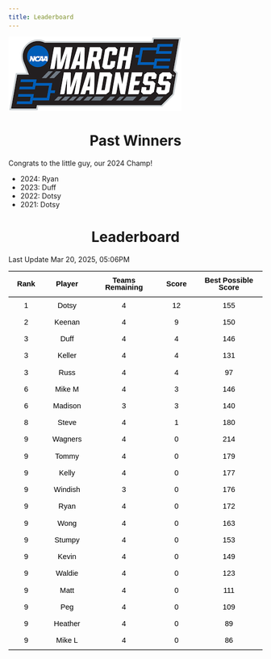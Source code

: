 ```yaml
---
title: Leaderboard
---
```


<link href="/rmarkdown-libs/tabwid/tabwid.css" rel="stylesheet" />
<script src="/rmarkdown-libs/tabwid/tabwid.js"></script>
<style type="text/css">
h1 {
  text-align: center;
}
</style>

![](march_madness_logo.png)

# Past Winners

Congrats to the little guy, our 2024 Champ!

- 2024: Ryan
- 2023: Duff
- 2022: Dotsy
- 2021: Dotsy

# Leaderboard

Last Update Mar 20, 2025, 05:06PM

<div class="tabwid"><style>.cl-25e43a04{}.cl-25e0461a{font-family:'Helvetica';font-size:11pt;font-weight:bold;font-style:normal;text-decoration:none;color:rgba(0, 0, 0, 1.00);background-color:transparent;}.cl-25e04624{font-family:'Helvetica';font-size:11pt;font-weight:normal;font-style:normal;text-decoration:none;color:rgba(0, 0, 0, 1.00);background-color:transparent;}.cl-25e1c2c4{margin:0;text-align:center;border-bottom: 0 solid rgba(0, 0, 0, 1.00);border-top: 0 solid rgba(0, 0, 0, 1.00);border-left: 0 solid rgba(0, 0, 0, 1.00);border-right: 0 solid rgba(0, 0, 0, 1.00);padding-bottom:5pt;padding-top:5pt;padding-left:5pt;padding-right:5pt;line-height: 1;background-color:transparent;}.cl-25e1d106{width:0.659in;background-color:transparent;vertical-align: middle;border-bottom: 1.5pt solid rgba(102, 102, 102, 1.00);border-top: 1.5pt solid rgba(102, 102, 102, 1.00);border-left: 0 solid rgba(0, 0, 0, 1.00);border-right: 0 solid rgba(0, 0, 0, 1.00);margin-bottom:0;margin-top:0;margin-left:0;margin-right:0;}.cl-25e1d110{width:0.897in;background-color:transparent;vertical-align: middle;border-bottom: 1.5pt solid rgba(102, 102, 102, 1.00);border-top: 1.5pt solid rgba(102, 102, 102, 1.00);border-left: 0 solid rgba(0, 0, 0, 1.00);border-right: 0 solid rgba(0, 0, 0, 1.00);margin-bottom:0;margin-top:0;margin-left:0;margin-right:0;}.cl-25e1d111{width:1.593in;background-color:transparent;vertical-align: middle;border-bottom: 1.5pt solid rgba(102, 102, 102, 1.00);border-top: 1.5pt solid rgba(102, 102, 102, 1.00);border-left: 0 solid rgba(0, 0, 0, 1.00);border-right: 0 solid rgba(0, 0, 0, 1.00);margin-bottom:0;margin-top:0;margin-left:0;margin-right:0;}.cl-25e1d11a{width:0.71in;background-color:transparent;vertical-align: middle;border-bottom: 1.5pt solid rgba(102, 102, 102, 1.00);border-top: 1.5pt solid rgba(102, 102, 102, 1.00);border-left: 0 solid rgba(0, 0, 0, 1.00);border-right: 0 solid rgba(0, 0, 0, 1.00);margin-bottom:0;margin-top:0;margin-left:0;margin-right:0;}.cl-25e1d11b{width:1.754in;background-color:transparent;vertical-align: middle;border-bottom: 1.5pt solid rgba(102, 102, 102, 1.00);border-top: 1.5pt solid rgba(102, 102, 102, 1.00);border-left: 0 solid rgba(0, 0, 0, 1.00);border-right: 0 solid rgba(0, 0, 0, 1.00);margin-bottom:0;margin-top:0;margin-left:0;margin-right:0;}.cl-25e1d124{width:0.659in;background-color:transparent;vertical-align: middle;border-bottom: 0 solid rgba(0, 0, 0, 1.00);border-top: 0 solid rgba(0, 0, 0, 1.00);border-left: 0 solid rgba(0, 0, 0, 1.00);border-right: 0 solid rgba(0, 0, 0, 1.00);margin-bottom:0;margin-top:0;margin-left:0;margin-right:0;}.cl-25e1d125{width:0.897in;background-color:transparent;vertical-align: middle;border-bottom: 0 solid rgba(0, 0, 0, 1.00);border-top: 0 solid rgba(0, 0, 0, 1.00);border-left: 0 solid rgba(0, 0, 0, 1.00);border-right: 0 solid rgba(0, 0, 0, 1.00);margin-bottom:0;margin-top:0;margin-left:0;margin-right:0;}.cl-25e1d126{width:1.593in;background-color:transparent;vertical-align: middle;border-bottom: 0 solid rgba(0, 0, 0, 1.00);border-top: 0 solid rgba(0, 0, 0, 1.00);border-left: 0 solid rgba(0, 0, 0, 1.00);border-right: 0 solid rgba(0, 0, 0, 1.00);margin-bottom:0;margin-top:0;margin-left:0;margin-right:0;}.cl-25e1d12e{width:0.71in;background-color:transparent;vertical-align: middle;border-bottom: 0 solid rgba(0, 0, 0, 1.00);border-top: 0 solid rgba(0, 0, 0, 1.00);border-left: 0 solid rgba(0, 0, 0, 1.00);border-right: 0 solid rgba(0, 0, 0, 1.00);margin-bottom:0;margin-top:0;margin-left:0;margin-right:0;}.cl-25e1d12f{width:1.754in;background-color:transparent;vertical-align: middle;border-bottom: 0 solid rgba(0, 0, 0, 1.00);border-top: 0 solid rgba(0, 0, 0, 1.00);border-left: 0 solid rgba(0, 0, 0, 1.00);border-right: 0 solid rgba(0, 0, 0, 1.00);margin-bottom:0;margin-top:0;margin-left:0;margin-right:0;}.cl-25e1d138{width:0.659in;background-color:transparent;vertical-align: middle;border-bottom: 0 solid rgba(0, 0, 0, 1.00);border-top: 0 solid rgba(0, 0, 0, 1.00);border-left: 0 solid rgba(0, 0, 0, 1.00);border-right: 0 solid rgba(0, 0, 0, 1.00);margin-bottom:0;margin-top:0;margin-left:0;margin-right:0;}.cl-25e1d139{width:0.897in;background-color:transparent;vertical-align: middle;border-bottom: 0 solid rgba(0, 0, 0, 1.00);border-top: 0 solid rgba(0, 0, 0, 1.00);border-left: 0 solid rgba(0, 0, 0, 1.00);border-right: 0 solid rgba(0, 0, 0, 1.00);margin-bottom:0;margin-top:0;margin-left:0;margin-right:0;}.cl-25e1d142{width:1.593in;background-color:transparent;vertical-align: middle;border-bottom: 0 solid rgba(0, 0, 0, 1.00);border-top: 0 solid rgba(0, 0, 0, 1.00);border-left: 0 solid rgba(0, 0, 0, 1.00);border-right: 0 solid rgba(0, 0, 0, 1.00);margin-bottom:0;margin-top:0;margin-left:0;margin-right:0;}.cl-25e1d143{width:0.71in;background-color:transparent;vertical-align: middle;border-bottom: 0 solid rgba(0, 0, 0, 1.00);border-top: 0 solid rgba(0, 0, 0, 1.00);border-left: 0 solid rgba(0, 0, 0, 1.00);border-right: 0 solid rgba(0, 0, 0, 1.00);margin-bottom:0;margin-top:0;margin-left:0;margin-right:0;}.cl-25e1d144{width:1.754in;background-color:transparent;vertical-align: middle;border-bottom: 0 solid rgba(0, 0, 0, 1.00);border-top: 0 solid rgba(0, 0, 0, 1.00);border-left: 0 solid rgba(0, 0, 0, 1.00);border-right: 0 solid rgba(0, 0, 0, 1.00);margin-bottom:0;margin-top:0;margin-left:0;margin-right:0;}.cl-25e1d145{width:0.659in;background-color:transparent;vertical-align: middle;border-bottom: 0 solid rgba(0, 0, 0, 1.00);border-top: 0 solid rgba(0, 0, 0, 1.00);border-left: 0 solid rgba(0, 0, 0, 1.00);border-right: 0 solid rgba(0, 0, 0, 1.00);margin-bottom:0;margin-top:0;margin-left:0;margin-right:0;}.cl-25e1d14c{width:0.897in;background-color:transparent;vertical-align: middle;border-bottom: 0 solid rgba(0, 0, 0, 1.00);border-top: 0 solid rgba(0, 0, 0, 1.00);border-left: 0 solid rgba(0, 0, 0, 1.00);border-right: 0 solid rgba(0, 0, 0, 1.00);margin-bottom:0;margin-top:0;margin-left:0;margin-right:0;}.cl-25e1d14d{width:1.593in;background-color:transparent;vertical-align: middle;border-bottom: 0 solid rgba(0, 0, 0, 1.00);border-top: 0 solid rgba(0, 0, 0, 1.00);border-left: 0 solid rgba(0, 0, 0, 1.00);border-right: 0 solid rgba(0, 0, 0, 1.00);margin-bottom:0;margin-top:0;margin-left:0;margin-right:0;}.cl-25e1d14e{width:0.71in;background-color:transparent;vertical-align: middle;border-bottom: 0 solid rgba(0, 0, 0, 1.00);border-top: 0 solid rgba(0, 0, 0, 1.00);border-left: 0 solid rgba(0, 0, 0, 1.00);border-right: 0 solid rgba(0, 0, 0, 1.00);margin-bottom:0;margin-top:0;margin-left:0;margin-right:0;}.cl-25e1d156{width:1.754in;background-color:transparent;vertical-align: middle;border-bottom: 0 solid rgba(0, 0, 0, 1.00);border-top: 0 solid rgba(0, 0, 0, 1.00);border-left: 0 solid rgba(0, 0, 0, 1.00);border-right: 0 solid rgba(0, 0, 0, 1.00);margin-bottom:0;margin-top:0;margin-left:0;margin-right:0;}.cl-25e1d157{width:0.659in;background-color:transparent;vertical-align: middle;border-bottom: 0 solid rgba(0, 0, 0, 1.00);border-top: 0 solid rgba(0, 0, 0, 1.00);border-left: 0 solid rgba(0, 0, 0, 1.00);border-right: 0 solid rgba(0, 0, 0, 1.00);margin-bottom:0;margin-top:0;margin-left:0;margin-right:0;}.cl-25e1d158{width:0.897in;background-color:transparent;vertical-align: middle;border-bottom: 0 solid rgba(0, 0, 0, 1.00);border-top: 0 solid rgba(0, 0, 0, 1.00);border-left: 0 solid rgba(0, 0, 0, 1.00);border-right: 0 solid rgba(0, 0, 0, 1.00);margin-bottom:0;margin-top:0;margin-left:0;margin-right:0;}.cl-25e1d160{width:1.593in;background-color:transparent;vertical-align: middle;border-bottom: 0 solid rgba(0, 0, 0, 1.00);border-top: 0 solid rgba(0, 0, 0, 1.00);border-left: 0 solid rgba(0, 0, 0, 1.00);border-right: 0 solid rgba(0, 0, 0, 1.00);margin-bottom:0;margin-top:0;margin-left:0;margin-right:0;}.cl-25e1d161{width:0.71in;background-color:transparent;vertical-align: middle;border-bottom: 0 solid rgba(0, 0, 0, 1.00);border-top: 0 solid rgba(0, 0, 0, 1.00);border-left: 0 solid rgba(0, 0, 0, 1.00);border-right: 0 solid rgba(0, 0, 0, 1.00);margin-bottom:0;margin-top:0;margin-left:0;margin-right:0;}.cl-25e1d162{width:1.754in;background-color:transparent;vertical-align: middle;border-bottom: 0 solid rgba(0, 0, 0, 1.00);border-top: 0 solid rgba(0, 0, 0, 1.00);border-left: 0 solid rgba(0, 0, 0, 1.00);border-right: 0 solid rgba(0, 0, 0, 1.00);margin-bottom:0;margin-top:0;margin-left:0;margin-right:0;}.cl-25e1d16a{width:0.659in;background-color:transparent;vertical-align: middle;border-bottom: 0 solid rgba(0, 0, 0, 1.00);border-top: 0 solid rgba(0, 0, 0, 1.00);border-left: 0 solid rgba(0, 0, 0, 1.00);border-right: 0 solid rgba(0, 0, 0, 1.00);margin-bottom:0;margin-top:0;margin-left:0;margin-right:0;}.cl-25e1d16b{width:0.897in;background-color:transparent;vertical-align: middle;border-bottom: 0 solid rgba(0, 0, 0, 1.00);border-top: 0 solid rgba(0, 0, 0, 1.00);border-left: 0 solid rgba(0, 0, 0, 1.00);border-right: 0 solid rgba(0, 0, 0, 1.00);margin-bottom:0;margin-top:0;margin-left:0;margin-right:0;}.cl-25e1d16c{width:1.593in;background-color:transparent;vertical-align: middle;border-bottom: 0 solid rgba(0, 0, 0, 1.00);border-top: 0 solid rgba(0, 0, 0, 1.00);border-left: 0 solid rgba(0, 0, 0, 1.00);border-right: 0 solid rgba(0, 0, 0, 1.00);margin-bottom:0;margin-top:0;margin-left:0;margin-right:0;}.cl-25e1d16d{width:0.71in;background-color:transparent;vertical-align: middle;border-bottom: 0 solid rgba(0, 0, 0, 1.00);border-top: 0 solid rgba(0, 0, 0, 1.00);border-left: 0 solid rgba(0, 0, 0, 1.00);border-right: 0 solid rgba(0, 0, 0, 1.00);margin-bottom:0;margin-top:0;margin-left:0;margin-right:0;}.cl-25e1d174{width:1.754in;background-color:transparent;vertical-align: middle;border-bottom: 0 solid rgba(0, 0, 0, 1.00);border-top: 0 solid rgba(0, 0, 0, 1.00);border-left: 0 solid rgba(0, 0, 0, 1.00);border-right: 0 solid rgba(0, 0, 0, 1.00);margin-bottom:0;margin-top:0;margin-left:0;margin-right:0;}.cl-25e1d17e{width:0.659in;background-color:transparent;vertical-align: middle;border-bottom: 0 solid rgba(0, 0, 0, 1.00);border-top: 0 solid rgba(0, 0, 0, 1.00);border-left: 0 solid rgba(0, 0, 0, 1.00);border-right: 0 solid rgba(0, 0, 0, 1.00);margin-bottom:0;margin-top:0;margin-left:0;margin-right:0;}.cl-25e1d17f{width:0.897in;background-color:transparent;vertical-align: middle;border-bottom: 0 solid rgba(0, 0, 0, 1.00);border-top: 0 solid rgba(0, 0, 0, 1.00);border-left: 0 solid rgba(0, 0, 0, 1.00);border-right: 0 solid rgba(0, 0, 0, 1.00);margin-bottom:0;margin-top:0;margin-left:0;margin-right:0;}.cl-25e1d180{width:1.593in;background-color:transparent;vertical-align: middle;border-bottom: 0 solid rgba(0, 0, 0, 1.00);border-top: 0 solid rgba(0, 0, 0, 1.00);border-left: 0 solid rgba(0, 0, 0, 1.00);border-right: 0 solid rgba(0, 0, 0, 1.00);margin-bottom:0;margin-top:0;margin-left:0;margin-right:0;}.cl-25e1d181{width:0.71in;background-color:transparent;vertical-align: middle;border-bottom: 0 solid rgba(0, 0, 0, 1.00);border-top: 0 solid rgba(0, 0, 0, 1.00);border-left: 0 solid rgba(0, 0, 0, 1.00);border-right: 0 solid rgba(0, 0, 0, 1.00);margin-bottom:0;margin-top:0;margin-left:0;margin-right:0;}.cl-25e1d188{width:1.754in;background-color:transparent;vertical-align: middle;border-bottom: 0 solid rgba(0, 0, 0, 1.00);border-top: 0 solid rgba(0, 0, 0, 1.00);border-left: 0 solid rgba(0, 0, 0, 1.00);border-right: 0 solid rgba(0, 0, 0, 1.00);margin-bottom:0;margin-top:0;margin-left:0;margin-right:0;}.cl-25e1d189{width:0.659in;background-color:transparent;vertical-align: middle;border-bottom: 0 solid rgba(0, 0, 0, 1.00);border-top: 0 solid rgba(0, 0, 0, 1.00);border-left: 0 solid rgba(0, 0, 0, 1.00);border-right: 0 solid rgba(0, 0, 0, 1.00);margin-bottom:0;margin-top:0;margin-left:0;margin-right:0;}.cl-25e1d1c4{width:0.897in;background-color:transparent;vertical-align: middle;border-bottom: 0 solid rgba(0, 0, 0, 1.00);border-top: 0 solid rgba(0, 0, 0, 1.00);border-left: 0 solid rgba(0, 0, 0, 1.00);border-right: 0 solid rgba(0, 0, 0, 1.00);margin-bottom:0;margin-top:0;margin-left:0;margin-right:0;}.cl-25e1d1ce{width:1.593in;background-color:transparent;vertical-align: middle;border-bottom: 0 solid rgba(0, 0, 0, 1.00);border-top: 0 solid rgba(0, 0, 0, 1.00);border-left: 0 solid rgba(0, 0, 0, 1.00);border-right: 0 solid rgba(0, 0, 0, 1.00);margin-bottom:0;margin-top:0;margin-left:0;margin-right:0;}.cl-25e1d1cf{width:0.71in;background-color:transparent;vertical-align: middle;border-bottom: 0 solid rgba(0, 0, 0, 1.00);border-top: 0 solid rgba(0, 0, 0, 1.00);border-left: 0 solid rgba(0, 0, 0, 1.00);border-right: 0 solid rgba(0, 0, 0, 1.00);margin-bottom:0;margin-top:0;margin-left:0;margin-right:0;}.cl-25e1d1d0{width:1.754in;background-color:transparent;vertical-align: middle;border-bottom: 0 solid rgba(0, 0, 0, 1.00);border-top: 0 solid rgba(0, 0, 0, 1.00);border-left: 0 solid rgba(0, 0, 0, 1.00);border-right: 0 solid rgba(0, 0, 0, 1.00);margin-bottom:0;margin-top:0;margin-left:0;margin-right:0;}.cl-25e1d1d1{width:0.659in;background-color:transparent;vertical-align: middle;border-bottom: 0 solid rgba(0, 0, 0, 1.00);border-top: 0 solid rgba(0, 0, 0, 1.00);border-left: 0 solid rgba(0, 0, 0, 1.00);border-right: 0 solid rgba(0, 0, 0, 1.00);margin-bottom:0;margin-top:0;margin-left:0;margin-right:0;}.cl-25e1d1d8{width:0.897in;background-color:transparent;vertical-align: middle;border-bottom: 0 solid rgba(0, 0, 0, 1.00);border-top: 0 solid rgba(0, 0, 0, 1.00);border-left: 0 solid rgba(0, 0, 0, 1.00);border-right: 0 solid rgba(0, 0, 0, 1.00);margin-bottom:0;margin-top:0;margin-left:0;margin-right:0;}.cl-25e1d1d9{width:1.593in;background-color:transparent;vertical-align: middle;border-bottom: 0 solid rgba(0, 0, 0, 1.00);border-top: 0 solid rgba(0, 0, 0, 1.00);border-left: 0 solid rgba(0, 0, 0, 1.00);border-right: 0 solid rgba(0, 0, 0, 1.00);margin-bottom:0;margin-top:0;margin-left:0;margin-right:0;}.cl-25e1d1da{width:0.71in;background-color:transparent;vertical-align: middle;border-bottom: 0 solid rgba(0, 0, 0, 1.00);border-top: 0 solid rgba(0, 0, 0, 1.00);border-left: 0 solid rgba(0, 0, 0, 1.00);border-right: 0 solid rgba(0, 0, 0, 1.00);margin-bottom:0;margin-top:0;margin-left:0;margin-right:0;}.cl-25e1d1e2{width:1.754in;background-color:transparent;vertical-align: middle;border-bottom: 0 solid rgba(0, 0, 0, 1.00);border-top: 0 solid rgba(0, 0, 0, 1.00);border-left: 0 solid rgba(0, 0, 0, 1.00);border-right: 0 solid rgba(0, 0, 0, 1.00);margin-bottom:0;margin-top:0;margin-left:0;margin-right:0;}.cl-25e1d1e3{width:0.659in;background-color:transparent;vertical-align: middle;border-bottom: 0 solid rgba(0, 0, 0, 1.00);border-top: 0 solid rgba(0, 0, 0, 1.00);border-left: 0 solid rgba(0, 0, 0, 1.00);border-right: 0 solid rgba(0, 0, 0, 1.00);margin-bottom:0;margin-top:0;margin-left:0;margin-right:0;}.cl-25e1d1e4{width:0.897in;background-color:transparent;vertical-align: middle;border-bottom: 0 solid rgba(0, 0, 0, 1.00);border-top: 0 solid rgba(0, 0, 0, 1.00);border-left: 0 solid rgba(0, 0, 0, 1.00);border-right: 0 solid rgba(0, 0, 0, 1.00);margin-bottom:0;margin-top:0;margin-left:0;margin-right:0;}.cl-25e1d1ec{width:1.593in;background-color:transparent;vertical-align: middle;border-bottom: 0 solid rgba(0, 0, 0, 1.00);border-top: 0 solid rgba(0, 0, 0, 1.00);border-left: 0 solid rgba(0, 0, 0, 1.00);border-right: 0 solid rgba(0, 0, 0, 1.00);margin-bottom:0;margin-top:0;margin-left:0;margin-right:0;}.cl-25e1d1ed{width:0.71in;background-color:transparent;vertical-align: middle;border-bottom: 0 solid rgba(0, 0, 0, 1.00);border-top: 0 solid rgba(0, 0, 0, 1.00);border-left: 0 solid rgba(0, 0, 0, 1.00);border-right: 0 solid rgba(0, 0, 0, 1.00);margin-bottom:0;margin-top:0;margin-left:0;margin-right:0;}.cl-25e1d1ee{width:1.754in;background-color:transparent;vertical-align: middle;border-bottom: 0 solid rgba(0, 0, 0, 1.00);border-top: 0 solid rgba(0, 0, 0, 1.00);border-left: 0 solid rgba(0, 0, 0, 1.00);border-right: 0 solid rgba(0, 0, 0, 1.00);margin-bottom:0;margin-top:0;margin-left:0;margin-right:0;}.cl-25e1d1f6{width:0.659in;background-color:transparent;vertical-align: middle;border-bottom: 0 solid rgba(0, 0, 0, 1.00);border-top: 0 solid rgba(0, 0, 0, 1.00);border-left: 0 solid rgba(0, 0, 0, 1.00);border-right: 0 solid rgba(0, 0, 0, 1.00);margin-bottom:0;margin-top:0;margin-left:0;margin-right:0;}.cl-25e1d1f7{width:0.897in;background-color:transparent;vertical-align: middle;border-bottom: 0 solid rgba(0, 0, 0, 1.00);border-top: 0 solid rgba(0, 0, 0, 1.00);border-left: 0 solid rgba(0, 0, 0, 1.00);border-right: 0 solid rgba(0, 0, 0, 1.00);margin-bottom:0;margin-top:0;margin-left:0;margin-right:0;}.cl-25e1d1f8{width:1.593in;background-color:transparent;vertical-align: middle;border-bottom: 0 solid rgba(0, 0, 0, 1.00);border-top: 0 solid rgba(0, 0, 0, 1.00);border-left: 0 solid rgba(0, 0, 0, 1.00);border-right: 0 solid rgba(0, 0, 0, 1.00);margin-bottom:0;margin-top:0;margin-left:0;margin-right:0;}.cl-25e1d1f9{width:0.71in;background-color:transparent;vertical-align: middle;border-bottom: 0 solid rgba(0, 0, 0, 1.00);border-top: 0 solid rgba(0, 0, 0, 1.00);border-left: 0 solid rgba(0, 0, 0, 1.00);border-right: 0 solid rgba(0, 0, 0, 1.00);margin-bottom:0;margin-top:0;margin-left:0;margin-right:0;}.cl-25e1d200{width:1.754in;background-color:transparent;vertical-align: middle;border-bottom: 0 solid rgba(0, 0, 0, 1.00);border-top: 0 solid rgba(0, 0, 0, 1.00);border-left: 0 solid rgba(0, 0, 0, 1.00);border-right: 0 solid rgba(0, 0, 0, 1.00);margin-bottom:0;margin-top:0;margin-left:0;margin-right:0;}.cl-25e1d201{width:0.659in;background-color:transparent;vertical-align: middle;border-bottom: 1.5pt solid rgba(102, 102, 102, 1.00);border-top: 0 solid rgba(0, 0, 0, 1.00);border-left: 0 solid rgba(0, 0, 0, 1.00);border-right: 0 solid rgba(0, 0, 0, 1.00);margin-bottom:0;margin-top:0;margin-left:0;margin-right:0;}.cl-25e1d20a{width:0.897in;background-color:transparent;vertical-align: middle;border-bottom: 1.5pt solid rgba(102, 102, 102, 1.00);border-top: 0 solid rgba(0, 0, 0, 1.00);border-left: 0 solid rgba(0, 0, 0, 1.00);border-right: 0 solid rgba(0, 0, 0, 1.00);margin-bottom:0;margin-top:0;margin-left:0;margin-right:0;}.cl-25e1d20b{width:1.593in;background-color:transparent;vertical-align: middle;border-bottom: 1.5pt solid rgba(102, 102, 102, 1.00);border-top: 0 solid rgba(0, 0, 0, 1.00);border-left: 0 solid rgba(0, 0, 0, 1.00);border-right: 0 solid rgba(0, 0, 0, 1.00);margin-bottom:0;margin-top:0;margin-left:0;margin-right:0;}.cl-25e1d20c{width:0.71in;background-color:transparent;vertical-align: middle;border-bottom: 1.5pt solid rgba(102, 102, 102, 1.00);border-top: 0 solid rgba(0, 0, 0, 1.00);border-left: 0 solid rgba(0, 0, 0, 1.00);border-right: 0 solid rgba(0, 0, 0, 1.00);margin-bottom:0;margin-top:0;margin-left:0;margin-right:0;}.cl-25e1d214{width:1.754in;background-color:transparent;vertical-align: middle;border-bottom: 1.5pt solid rgba(102, 102, 102, 1.00);border-top: 0 solid rgba(0, 0, 0, 1.00);border-left: 0 solid rgba(0, 0, 0, 1.00);border-right: 0 solid rgba(0, 0, 0, 1.00);margin-bottom:0;margin-top:0;margin-left:0;margin-right:0;}</style><table data-quarto-disable-processing='true' class='cl-25e43a04'><thead><tr style="overflow-wrap:break-word;"><th class="cl-25e1d106"><p class="cl-25e1c2c4"><span class="cl-25e0461a">Rank</span></p></th><th class="cl-25e1d110"><p class="cl-25e1c2c4"><span class="cl-25e0461a">Player</span></p></th><th class="cl-25e1d111"><p class="cl-25e1c2c4"><span class="cl-25e0461a">Teams Remaining</span></p></th><th class="cl-25e1d11a"><p class="cl-25e1c2c4"><span class="cl-25e0461a">Score</span></p></th><th class="cl-25e1d11b"><p class="cl-25e1c2c4"><span class="cl-25e0461a">Best Possible Score</span></p></th></tr></thead><tbody><tr style="overflow-wrap:break-word;"><td class="cl-25e1d124"><p class="cl-25e1c2c4"><span class="cl-25e04624">1</span></p></td><td class="cl-25e1d125"><p class="cl-25e1c2c4"><span class="cl-25e04624">Dotsy</span></p></td><td class="cl-25e1d126"><p class="cl-25e1c2c4"><span class="cl-25e04624">4</span></p></td><td class="cl-25e1d12e"><p class="cl-25e1c2c4"><span class="cl-25e04624">12</span></p></td><td class="cl-25e1d12f"><p class="cl-25e1c2c4"><span class="cl-25e04624">155</span></p></td></tr><tr style="overflow-wrap:break-word;"><td class="cl-25e1d138"><p class="cl-25e1c2c4"><span class="cl-25e04624">2</span></p></td><td class="cl-25e1d139"><p class="cl-25e1c2c4"><span class="cl-25e04624">Keenan</span></p></td><td class="cl-25e1d142"><p class="cl-25e1c2c4"><span class="cl-25e04624">4</span></p></td><td class="cl-25e1d143"><p class="cl-25e1c2c4"><span class="cl-25e04624">9</span></p></td><td class="cl-25e1d144"><p class="cl-25e1c2c4"><span class="cl-25e04624">150</span></p></td></tr><tr style="overflow-wrap:break-word;"><td class="cl-25e1d145"><p class="cl-25e1c2c4"><span class="cl-25e04624">3</span></p></td><td class="cl-25e1d14c"><p class="cl-25e1c2c4"><span class="cl-25e04624">Duff</span></p></td><td class="cl-25e1d14d"><p class="cl-25e1c2c4"><span class="cl-25e04624">4</span></p></td><td class="cl-25e1d14e"><p class="cl-25e1c2c4"><span class="cl-25e04624">4</span></p></td><td class="cl-25e1d156"><p class="cl-25e1c2c4"><span class="cl-25e04624">146</span></p></td></tr><tr style="overflow-wrap:break-word;"><td class="cl-25e1d138"><p class="cl-25e1c2c4"><span class="cl-25e04624">3</span></p></td><td class="cl-25e1d139"><p class="cl-25e1c2c4"><span class="cl-25e04624">Keller</span></p></td><td class="cl-25e1d142"><p class="cl-25e1c2c4"><span class="cl-25e04624">4</span></p></td><td class="cl-25e1d143"><p class="cl-25e1c2c4"><span class="cl-25e04624">4</span></p></td><td class="cl-25e1d144"><p class="cl-25e1c2c4"><span class="cl-25e04624">131</span></p></td></tr><tr style="overflow-wrap:break-word;"><td class="cl-25e1d157"><p class="cl-25e1c2c4"><span class="cl-25e04624">3</span></p></td><td class="cl-25e1d158"><p class="cl-25e1c2c4"><span class="cl-25e04624">Russ</span></p></td><td class="cl-25e1d160"><p class="cl-25e1c2c4"><span class="cl-25e04624">4</span></p></td><td class="cl-25e1d161"><p class="cl-25e1c2c4"><span class="cl-25e04624">4</span></p></td><td class="cl-25e1d162"><p class="cl-25e1c2c4"><span class="cl-25e04624">97</span></p></td></tr><tr style="overflow-wrap:break-word;"><td class="cl-25e1d138"><p class="cl-25e1c2c4"><span class="cl-25e04624">6</span></p></td><td class="cl-25e1d139"><p class="cl-25e1c2c4"><span class="cl-25e04624">Mike M</span></p></td><td class="cl-25e1d142"><p class="cl-25e1c2c4"><span class="cl-25e04624">4</span></p></td><td class="cl-25e1d143"><p class="cl-25e1c2c4"><span class="cl-25e04624">3</span></p></td><td class="cl-25e1d144"><p class="cl-25e1c2c4"><span class="cl-25e04624">146</span></p></td></tr><tr style="overflow-wrap:break-word;"><td class="cl-25e1d16a"><p class="cl-25e1c2c4"><span class="cl-25e04624">6</span></p></td><td class="cl-25e1d16b"><p class="cl-25e1c2c4"><span class="cl-25e04624">Madison</span></p></td><td class="cl-25e1d16c"><p class="cl-25e1c2c4"><span class="cl-25e04624">3</span></p></td><td class="cl-25e1d16d"><p class="cl-25e1c2c4"><span class="cl-25e04624">3</span></p></td><td class="cl-25e1d174"><p class="cl-25e1c2c4"><span class="cl-25e04624">140</span></p></td></tr><tr style="overflow-wrap:break-word;"><td class="cl-25e1d17e"><p class="cl-25e1c2c4"><span class="cl-25e04624">8</span></p></td><td class="cl-25e1d17f"><p class="cl-25e1c2c4"><span class="cl-25e04624">Steve</span></p></td><td class="cl-25e1d180"><p class="cl-25e1c2c4"><span class="cl-25e04624">4</span></p></td><td class="cl-25e1d181"><p class="cl-25e1c2c4"><span class="cl-25e04624">1</span></p></td><td class="cl-25e1d188"><p class="cl-25e1c2c4"><span class="cl-25e04624">180</span></p></td></tr><tr style="overflow-wrap:break-word;"><td class="cl-25e1d189"><p class="cl-25e1c2c4"><span class="cl-25e04624">9</span></p></td><td class="cl-25e1d1c4"><p class="cl-25e1c2c4"><span class="cl-25e04624">Wagners</span></p></td><td class="cl-25e1d1ce"><p class="cl-25e1c2c4"><span class="cl-25e04624">4</span></p></td><td class="cl-25e1d1cf"><p class="cl-25e1c2c4"><span class="cl-25e04624">0</span></p></td><td class="cl-25e1d1d0"><p class="cl-25e1c2c4"><span class="cl-25e04624">214</span></p></td></tr><tr style="overflow-wrap:break-word;"><td class="cl-25e1d124"><p class="cl-25e1c2c4"><span class="cl-25e04624">9</span></p></td><td class="cl-25e1d125"><p class="cl-25e1c2c4"><span class="cl-25e04624">Tommy</span></p></td><td class="cl-25e1d126"><p class="cl-25e1c2c4"><span class="cl-25e04624">4</span></p></td><td class="cl-25e1d12e"><p class="cl-25e1c2c4"><span class="cl-25e04624">0</span></p></td><td class="cl-25e1d12f"><p class="cl-25e1c2c4"><span class="cl-25e04624">179</span></p></td></tr><tr style="overflow-wrap:break-word;"><td class="cl-25e1d124"><p class="cl-25e1c2c4"><span class="cl-25e04624">9</span></p></td><td class="cl-25e1d125"><p class="cl-25e1c2c4"><span class="cl-25e04624">Kelly</span></p></td><td class="cl-25e1d126"><p class="cl-25e1c2c4"><span class="cl-25e04624">4</span></p></td><td class="cl-25e1d12e"><p class="cl-25e1c2c4"><span class="cl-25e04624">0</span></p></td><td class="cl-25e1d12f"><p class="cl-25e1c2c4"><span class="cl-25e04624">177</span></p></td></tr><tr style="overflow-wrap:break-word;"><td class="cl-25e1d16a"><p class="cl-25e1c2c4"><span class="cl-25e04624">9</span></p></td><td class="cl-25e1d16b"><p class="cl-25e1c2c4"><span class="cl-25e04624">Windish</span></p></td><td class="cl-25e1d16c"><p class="cl-25e1c2c4"><span class="cl-25e04624">3</span></p></td><td class="cl-25e1d16d"><p class="cl-25e1c2c4"><span class="cl-25e04624">0</span></p></td><td class="cl-25e1d174"><p class="cl-25e1c2c4"><span class="cl-25e04624">176</span></p></td></tr><tr style="overflow-wrap:break-word;"><td class="cl-25e1d124"><p class="cl-25e1c2c4"><span class="cl-25e04624">9</span></p></td><td class="cl-25e1d125"><p class="cl-25e1c2c4"><span class="cl-25e04624">Ryan</span></p></td><td class="cl-25e1d126"><p class="cl-25e1c2c4"><span class="cl-25e04624">4</span></p></td><td class="cl-25e1d12e"><p class="cl-25e1c2c4"><span class="cl-25e04624">0</span></p></td><td class="cl-25e1d12f"><p class="cl-25e1c2c4"><span class="cl-25e04624">172</span></p></td></tr><tr style="overflow-wrap:break-word;"><td class="cl-25e1d189"><p class="cl-25e1c2c4"><span class="cl-25e04624">9</span></p></td><td class="cl-25e1d1c4"><p class="cl-25e1c2c4"><span class="cl-25e04624">Wong</span></p></td><td class="cl-25e1d1ce"><p class="cl-25e1c2c4"><span class="cl-25e04624">4</span></p></td><td class="cl-25e1d1cf"><p class="cl-25e1c2c4"><span class="cl-25e04624">0</span></p></td><td class="cl-25e1d1d0"><p class="cl-25e1c2c4"><span class="cl-25e04624">163</span></p></td></tr><tr style="overflow-wrap:break-word;"><td class="cl-25e1d1d1"><p class="cl-25e1c2c4"><span class="cl-25e04624">9</span></p></td><td class="cl-25e1d1d8"><p class="cl-25e1c2c4"><span class="cl-25e04624">Stumpy</span></p></td><td class="cl-25e1d1d9"><p class="cl-25e1c2c4"><span class="cl-25e04624">4</span></p></td><td class="cl-25e1d1da"><p class="cl-25e1c2c4"><span class="cl-25e04624">0</span></p></td><td class="cl-25e1d1e2"><p class="cl-25e1c2c4"><span class="cl-25e04624">153</span></p></td></tr><tr style="overflow-wrap:break-word;"><td class="cl-25e1d138"><p class="cl-25e1c2c4"><span class="cl-25e04624">9</span></p></td><td class="cl-25e1d139"><p class="cl-25e1c2c4"><span class="cl-25e04624">Kevin</span></p></td><td class="cl-25e1d142"><p class="cl-25e1c2c4"><span class="cl-25e04624">4</span></p></td><td class="cl-25e1d143"><p class="cl-25e1c2c4"><span class="cl-25e04624">0</span></p></td><td class="cl-25e1d144"><p class="cl-25e1c2c4"><span class="cl-25e04624">149</span></p></td></tr><tr style="overflow-wrap:break-word;"><td class="cl-25e1d1e3"><p class="cl-25e1c2c4"><span class="cl-25e04624">9</span></p></td><td class="cl-25e1d1e4"><p class="cl-25e1c2c4"><span class="cl-25e04624">Waldie</span></p></td><td class="cl-25e1d1ec"><p class="cl-25e1c2c4"><span class="cl-25e04624">4</span></p></td><td class="cl-25e1d1ed"><p class="cl-25e1c2c4"><span class="cl-25e04624">0</span></p></td><td class="cl-25e1d1ee"><p class="cl-25e1c2c4"><span class="cl-25e04624">123</span></p></td></tr><tr style="overflow-wrap:break-word;"><td class="cl-25e1d1f6"><p class="cl-25e1c2c4"><span class="cl-25e04624">9</span></p></td><td class="cl-25e1d1f7"><p class="cl-25e1c2c4"><span class="cl-25e04624">Matt</span></p></td><td class="cl-25e1d1f8"><p class="cl-25e1c2c4"><span class="cl-25e04624">4</span></p></td><td class="cl-25e1d1f9"><p class="cl-25e1c2c4"><span class="cl-25e04624">0</span></p></td><td class="cl-25e1d200"><p class="cl-25e1c2c4"><span class="cl-25e04624">111</span></p></td></tr><tr style="overflow-wrap:break-word;"><td class="cl-25e1d189"><p class="cl-25e1c2c4"><span class="cl-25e04624">9</span></p></td><td class="cl-25e1d1c4"><p class="cl-25e1c2c4"><span class="cl-25e04624">Peg</span></p></td><td class="cl-25e1d1ce"><p class="cl-25e1c2c4"><span class="cl-25e04624">4</span></p></td><td class="cl-25e1d1cf"><p class="cl-25e1c2c4"><span class="cl-25e04624">0</span></p></td><td class="cl-25e1d1d0"><p class="cl-25e1c2c4"><span class="cl-25e04624">109</span></p></td></tr><tr style="overflow-wrap:break-word;"><td class="cl-25e1d1e3"><p class="cl-25e1c2c4"><span class="cl-25e04624">9</span></p></td><td class="cl-25e1d1e4"><p class="cl-25e1c2c4"><span class="cl-25e04624">Heather</span></p></td><td class="cl-25e1d1ec"><p class="cl-25e1c2c4"><span class="cl-25e04624">4</span></p></td><td class="cl-25e1d1ed"><p class="cl-25e1c2c4"><span class="cl-25e04624">0</span></p></td><td class="cl-25e1d1ee"><p class="cl-25e1c2c4"><span class="cl-25e04624">89</span></p></td></tr><tr style="overflow-wrap:break-word;"><td class="cl-25e1d201"><p class="cl-25e1c2c4"><span class="cl-25e04624">9</span></p></td><td class="cl-25e1d20a"><p class="cl-25e1c2c4"><span class="cl-25e04624">Mike L</span></p></td><td class="cl-25e1d20b"><p class="cl-25e1c2c4"><span class="cl-25e04624">4</span></p></td><td class="cl-25e1d20c"><p class="cl-25e1c2c4"><span class="cl-25e04624">0</span></p></td><td class="cl-25e1d214"><p class="cl-25e1c2c4"><span class="cl-25e04624">86</span></p></td></tr></tbody></table></div>
